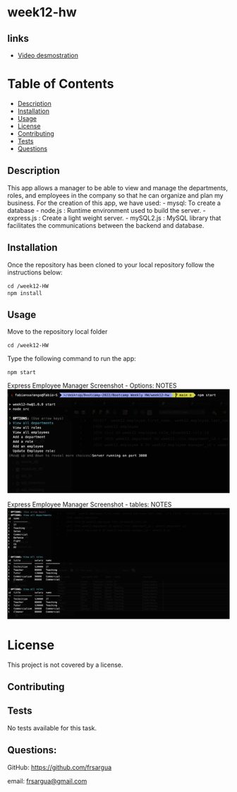 # week12-hw

## links

- [Video desmostration](https://drive.google.com/file/d/1SibmUdLOkFdAZQr9C5uZOcOx9-1MqL6e/view?usp=sharing)

# Table of Contents

- [Description](#description)
- [Installation](#Installation)
- [Usage](#Usage)
- [License](#License)
- [Contributing](#Contributing)
- [Tests](#Tests)
- [Questions](#Questions)

## Description

This app allows a manager to be able to view and manage the departments, roles, and employees in the company so that he can organize and plan my business. For the creation of this app, we have used: - mysql: To create a database - node.js : Runtime environment used to build the server. - express.js : Create a light weight server. - mySQL2.js : MySQL library that facilitates the communications between the backend and database.

## Installation

Once the repository has been cloned to your local repository follow the instructions below:

```
cd /week12-HW
npm install
```

## Usage

Move to the repository local folder

```
cd /week12-HW
```

Type the following command to run the app:

```
npm start
```

Express Employee Manager Screenshot - Options: NOTES
![Express Employee Manager Screenshot - Options](./src/imgs/options.png)

Express Employee Manager Screenshot - tables: NOTES
![Express Employee Manager Screenshot - tables](./src/imgs/tables.png)

# License

This project is not covered by a license.

## Contributing

## Tests

No tests available for this task.

## Questions:

GitHub: https://github.com/frsargua

email: frsargua@gmail.com
